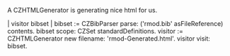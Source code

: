 A CZHTMLGenerator is generating nice html for us. 

| visitor bibset |
bibset := CZBibParser parse: ('rmod.bib' asFileReference) contents.
bibset scope: CZSet standardDefinitions.
visitor := CZHTMLGenerator new filename: 'rmod-Generated.html'.
visitor visit: bibset.
